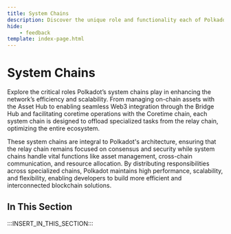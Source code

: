 ```yaml
---
title: System Chains
description: Discover the unique role and functionality each of Polkadot’s system chains, including the Asset Hub, Bridge Hub, and Coretime chain, provides to the ecosystem.
hide: 
    - feedback
template: index-page.html
---
```


# System Chains

Explore the critical roles Polkadot’s system chains play in enhancing the network’s efficiency and scalability. From managing on-chain assets with the Asset Hub to enabling seamless Web3 integration through the Bridge Hub and facilitating coretime operations with the Coretime chain, each system chain is designed to offload specialized tasks from the relay chain, optimizing the entire ecosystem.

These system chains are integral to Polkadot's architecture, ensuring that the relay chain remains focused on consensus and security while system chains handle vital functions like asset management, cross-chain communication, and resource allocation. By distributing responsibilities across specialized chains, Polkadot maintains high performance, scalability, and flexibility, enabling developers to build more efficient and interconnected blockchain solutions.

## In This Section

:::INSERT_IN_THIS_SECTION:::
